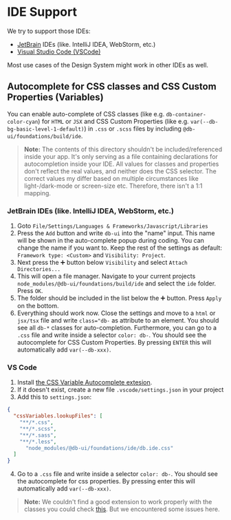 # IDE Support

We try to support those IDEs:

-   [JetBrain](https://www.jetbrains.com/) IDEs (like. IntelliJ IDEA, WebStorm, etc.)
-   [Visual Studio Code (VSCode)](https://code.visualstudio.com/)

Most use cases of the Design System might work in other IDEs as well.


## Autocomplete for CSS classes and CSS Custom Properties (Variables)


You can enable auto-complete of CSS classes (like e.g. `db-container-color-cyan`)  for `HTML` or `JSX` and CSS Custom Properties (like e.g. `var(--db-bg-basic-level-1-default)`) in `.css` or `.scss` files by including `@db-ui/foundations/build/ide`.

> **Note:** The contents of this directory shouldn't be included/referenced inside your app. It's only serving as a file containing declarations for autocompletion inside your IDE. All values for classes and properties don't reflect the real values, and neither does the CSS selector. The correct values my differ based on multiple circumstances like light-/dark-mode or screen-size etc. Therefore, there isn't a 1:1 mapping.

### JetBrain IDEs (like. IntelliJ IDEA, WebStorm, etc.)

1. Goto `File/Settings/Languages & Frameworks/Javascript/Libraries`
2. Press the `Add` button and write `db-ui` into the "name" input. This name will be shown in the auto-complete popup during coding. You can change the name if you want to. Keep the rest of the settings as default: `Framework type: <Custom>` and `Visibility: Project`.
3. Next press the ➕ button below `Visibility` and select `Attach Directories...`
4. This will open a file manager. Navigate to your current projects `node_modules/@db-ui/foundations/build/ide` and select the `ide` folder. Press `OK`.
5. The folder should be included in the list below the ➕ button. Press `Apply` on the bottom.
6. Everything should work now. Close the settings and move to a `html` or `jsx/tsx` file and write `class="db-` as attribute to an element. You should see all `db-*` classes for auto-completion. Furthermore, you can go to a `.css` file and write inside a selector `color: db-`. You should see the autocomplete for CSS Custom Properties. By pressing `ENTER` this will automatically add `var(--db-xxx)`.

### VS Code

1. Install [the CSS Variable Autocomplete extesion](https://marketplace.visualstudio.com/items?itemName=vunguyentuan.vscode-css-variables).
2. If it doesn't exist, create a new file `.vscode/settings.json` in your project
3. Add this to `settings.json`:
````json settings.json
{
  "cssVariables.lookupFiles": [
    "**/*.css",
    "**/*.scss",
    "**/*.sass",
    "**/*.less",
	  "node_modules/@db-ui/foundations/ide/db.ide.css"
  ]
}
````
4. Go to a `.css` file and write inside a selector `color: db-`. You should see the autocomplete for css properties. By pressing enter this will automatically add `var(--db-xxx)`.

> **Note:** We couldn't find a good extension to work properly with the classes you could check [this](https://marketplace.visualstudio.com/items?itemName=gencer.html-slim-scss-css-class-completion). But we encountered some issues here.
